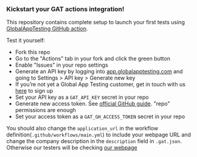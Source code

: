 ### Kickstart your GAT actions integration!

This repository contains complete setup to launch your first tests using [GlobalAppTesting GitHub action](https://github.com/GlobalAppTesting/gat-actions-request-test).

Test it yourself:
- Fork this repo
- Go to the "Actions" tab in your fork and click the green button
- Enable "Issues" in your repo settings
- Generate an API key by logging into [app.globalapptesting.com](https://app.globalapptesting.com) and going to Settings > API key > Generate new key
- If you’re not yet a Global App Testing customer, get in touch with us [here](https://go.globalapptesting.com/early-access-exploratory-testing-test-execution) to sign up
- Set your API key as a `GAT_API_KEY` secret in your repo
- Generate new access token. See [official GitHub guide](https://docs.github.com/en/github/authenticating-to-github/creating-a-personal-access-token). "repo" permissions are enough
- Set your access token as a `GAT_GH_ACCESS_TOKEN` secret in your repo

You should also change the `application_url` in the workflow definition(`.github/workflows/main.yml`) to include your webpage URL and change the company description in the `description` field in `.gat.json`. Otherwise our testers will be checking [our webpage](https://www.globalapptesting.com)
